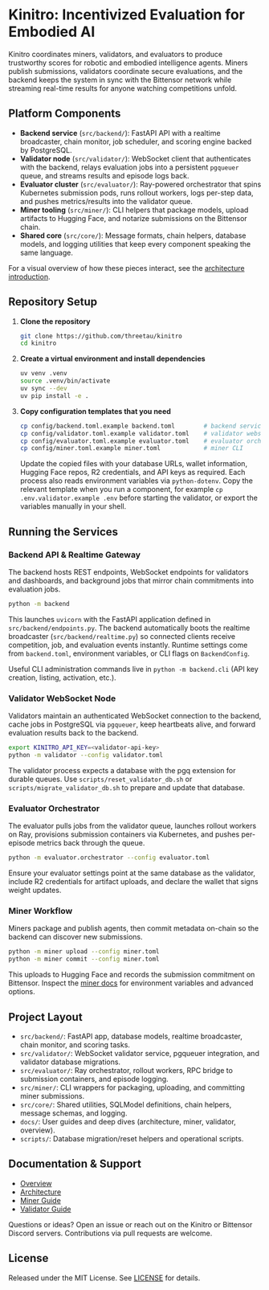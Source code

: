 # Kinitro: Incentivized Evaluation for Embodied AI

Kinitro coordinates miners, validators, and evaluators to produce trustworthy scores for robotic and embodied intelligence agents. Miners publish submissions, validators coordinate secure evaluations, and the backend keeps the system in sync with the Bittensor network while streaming real-time results for anyone watching competitions unfold.

## Platform Components
- **Backend service** (`src/backend/`): FastAPI API with a realtime broadcaster, chain monitor, job scheduler, and scoring engine backed by PostgreSQL.
- **Validator node** (`src/validator/`): WebSocket client that authenticates with the backend, relays evaluation jobs into a persistent `pgqueuer` queue, and streams results and episode logs back.
- **Evaluator cluster** (`src/evaluator/`): Ray-powered orchestrator that spins Kubernetes submission pods, runs rollout workers, logs per-step data, and pushes metrics/results into the validator queue.
- **Miner tooling** (`src/miner/`): CLI helpers that package models, upload artifacts to Hugging Face, and notarize submissions on the Bittensor chain.
- **Shared core** (`src/core/`): Message formats, chain helpers, database models, and logging utilities that keep every component speaking the same language.

For a visual overview of how these pieces interact, see the [architecture introduction](docs/architecture/introduction.md).

## Repository Setup
1. **Clone the repository**
   ```bash
   git clone https://github.com/threetau/kinitro
   cd kinitro
   ```
2. **Create a virtual environment and install dependencies**
   ```bash
   uv venv .venv
   source .venv/bin/activate
   uv sync --dev
   uv pip install -e .
   ```
3. **Copy configuration templates that you need**
   ```bash
   cp config/backend.toml.example backend.toml        # backend service
   cp config/validator.toml.example validator.toml    # validator websocket app
   cp config/evaluator.toml.example evaluator.toml    # evaluator orchestrator
   cp config/miner.toml.example miner.toml            # miner CLI
   ```
   Update the copied files with your database URLs, wallet information, Hugging Face repos, R2 credentials, and API keys as required. Each process also reads environment variables via `python-dotenv`. Copy the relevant template when you run a component, for example `cp .env.validator.example .env` before starting the validator, or export the variables manually in your shell.

## Running the Services
### Backend API & Realtime Gateway
The backend hosts REST endpoints, WebSocket endpoints for validators and dashboards, and background jobs that mirror chain commitments into evaluation jobs.
```bash
python -m backend
```
This launches `uvicorn` with the FastAPI application defined in `src/backend/endpoints.py`. The backend automatically boots the realtime broadcaster (`src/backend/realtime.py`) so connected clients receive competition, job, and evaluation events instantly. Runtime settings come from `backend.toml`, environment variables, or CLI flags on `BackendConfig`.

Useful CLI administration commands live in `python -m backend.cli` (API key creation, listing, activation, etc.).

### Validator WebSocket Node
Validators maintain an authenticated WebSocket connection to the backend, cache jobs in PostgreSQL via `pgqueuer`, keep heartbeats alive, and forward evaluation results back to the backend.
```bash
export KINITRO_API_KEY=<validator-api-key>
python -m validator --config validator.toml
```
The validator process expects a database with the pgq extension for durable queues. Use `scripts/reset_validator_db.sh` or `scripts/migrate_validator_db.sh` to prepare and update that database.

### Evaluator Orchestrator
The evaluator pulls jobs from the validator queue, launches rollout workers on Ray, provisions submission containers via Kubernetes, and pushes per-episode metrics back through the queue.
```bash
python -m evaluator.orchestrator --config evaluator.toml
```
Ensure your evaluator settings point at the same database as the validator, include R2 credentials for artifact uploads, and declare the wallet that signs weight updates.

### Miner Workflow
Miners package and publish agents, then commit metadata on-chain so the backend can discover new submissions.
```bash
python -m miner upload --config miner.toml
python -m miner commit --config miner.toml
```
This uploads to Hugging Face and records the submission commitment on Bittensor. Inspect the [miner docs](docs/miner.md) for environment variables and advanced options.

## Project Layout
- `src/backend/`: FastAPI app, database models, realtime broadcaster, chain monitor, and scoring tasks.
- `src/validator/`: WebSocket validator service, pgqueuer integration, and validator database migrations.
- `src/evaluator/`: Ray orchestrator, rollout workers, RPC bridge to submission containers, and episode logging.
- `src/miner/`: CLI wrappers for packaging, uploading, and committing miner submissions.
- `src/core/`: Shared utilities, SQLModel definitions, chain helpers, message schemas, and logging.
- `docs/`: User guides and deep dives (architecture, miner, validator, overview).
- `scripts/`: Database migration/reset helpers and operational scripts.

## Documentation & Support
- [Overview](docs/overview.mdx)
- [Architecture](docs/architecture/introduction.md)
- [Miner Guide](docs/miner.md)
- [Validator Guide](docs/validator.md)

Questions or ideas? Open an issue or reach out on the Kinitro or Bittensor Discord servers. Contributions via pull requests are welcome.

## License
Released under the MIT License. See [LICENSE](LICENSE) for details.
